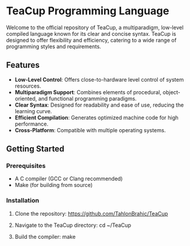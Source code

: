 # TeaCup Programming Language

Welcome to the official repository of TeaCup, a multiparadigm, low-level compiled language known for its clear and concise syntax. TeaCup is designed to offer flexibility and efficiency, catering to a wide range of programming styles and requirements.

## Features

- **Low-Level Control**: Offers close-to-hardware level control of system resources.
- **Multiparadigm Support**: Combines elements of procedural, object-oriented, and functional programming paradigms.
- **Clear Syntax**: Designed for readability and ease of use, reducing the learning curve.
- **Efficient Compilation**: Generates optimized machine code for high performance.
- **Cross-Platform**: Compatible with multiple operating systems.

## Getting Started

### Prerequisites

- A C compiler (GCC or Clang recommended)
- Make (for building from source)

### Installation

1. Clone the repository: https://github.com/TahlonBrahic/TeaCup

2. Navigate to the TeaCup directory: cd ~/TeaCup

3. Build the compiler: make
